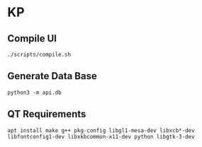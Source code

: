 # KP

## Compile UI

```./scripts/compile.sh```

## Generate Data Base

```python3 -m api.db```

## QT Requirements

```apt install make g++ pkg-config libgl1-mesa-dev libxcb*-dev libfontconfig1-dev libxkbcommon-x11-dev python libgtk-3-dev```